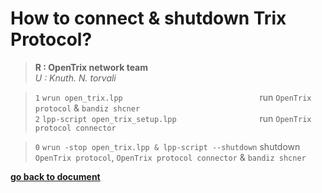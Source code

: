 # How to connect & shutdown Trix Protocol?
> **R : OpenTrix network team**  
>  *U : Knuth. N. torvali*  

> `1`  `wrun open_trix.lpp                              ` run `OpenTrix protocol` & `bandiz shcner`  
> `2`  `lpp-script open_trix_setup.lpp                  ` run `OpenTrix protocol connector`  
  
> `0`  `wrun -stop open_trix.lpp & lpp-script --shutdown` shutdown `OpenTrix protocol`, `OpenTrix protocol connector` & `bandiz shcner`  
  
**[go back to document](TrixNetworking.md)**
